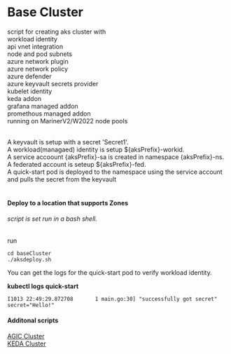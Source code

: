 # Base Cluster
script for creating aks cluster with <br>
workload identity<br>
api vnet integration<br>
node and pod subnets<br>
azure network plugin<br>
azure network policy<br>
azure defender<br>
azure keyvault secrets provider<br>
kubelet identity<br>
keda addon<br>
grafana managed addon<br>
promethous managed addon<br>
running on MarinerV2/W2022 node pools<br>
<br>

A keyvault is setup with a secret 'Secret1'.<br>
A workload(managaed) identity is setup ${aksPrefix}-workid.<br>
A service accoount {aksPrefix}-sa is created in namespace {aksPrefix}-ns.<br>
A federated account is seteup ${aksPrefix}-fed.<br>
A quick-start pod is deployed to the namespace using the service account and pulls the secret from the keyvault<br>
<br>

#### Deploy to a location that supports Zones
###### script is set run in a bash shell.
run
```cli
cd baseCluster
./aksdeploy.sh
```


You can get the logs for the quick-start pod to verify workload identity. 
   
**kubectl logs quick-start**

```script
I1013 22:49:29.872708       1 main.go:30] "successfully got secret" secret="Hello!"
```


#### Additonal scripts
[AGIC Cluster](https://github.com/cwash05/aks/tree/main/agicCluster)<br>
[KEDA Cluster](https://github.com/cwash05/aks/tree/main/kedaCluster)<br>  